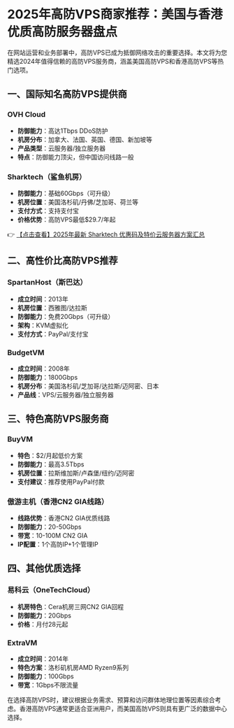 # 2025年高防VPS商家推荐：美国与香港优质高防服务器盘点

在网站运营和业务部署中，高防VPS已成为抵御网络攻击的重要选择。本文将为您精选2024年值得信赖的高防VPS服务商，涵盖美国高防VPS和香港高防VPS等热门选项。

## 一、国际知名高防VPS提供商

### OVH Cloud
- **防御能力**：高达1Tbps DDoS防护
- **机房分布**：加拿大、法国、英国、德国、新加坡等
- **产品类型**：云服务器/独立服务器
- **特点**：防御能力顶尖，但中国访问线路一般

### Sharktech（鲨鱼机房）
- **防御能力**：基础60Gbps（可升级）
- **机房位置**：美国洛杉矶/丹佛/芝加哥、荷兰等
- **支付方式**：支持支付宝
- **价格优势**：高防VPS最低$29.7/年起

👉 [【点击查看】2025年最新 Sharktech 优惠码及特价云服务器方案汇总](https://bit.ly/Sharktech)

## 二、高性价比高防VPS推荐

### SpartanHost（斯巴达）
- **成立时间**：2013年
- **机房位置**：西雅图/达拉斯
- **防御能力**：免费20Gbps（可升级）
- **架构**：KVM虚拟化
- **支付方式**：PayPal/支付宝

### BudgetVM
- **成立时间**：2008年
- **防御能力**：1800Gbps
- **机房分布**：美国洛杉矶/芝加哥/达拉斯/迈阿密、日本
- **产品线**：VPS/云服务器/独立服务器

## 三、特色高防VPS服务商

### BuyVM
- **特色**：$2/月起低价方案
- **防御能力**：最高3.5Tbps
- **机房位置**：拉斯维加斯/卢森堡/纽约/迈阿密
- **支付建议**：推荐使用PayPal付款

### 傲游主机（香港CN2 GIA线路）
- **线路优势**：香港CN2 GIA优质线路
- **防御能力**：20-50Gbps
- **带宽**：10-100M CN2 GIA
- **IP配置**：1个高防IP+1个管理IP

## 四、其他优质选择

### 易科云（OneTechCloud）
- **机房特色**：Cera机房三网CN2 GIA回程
- **防御能力**：20Gbps
- **价格**：月付28元起

### ExtraVM
- **成立时间**：2014年
- **特色方案**：洛杉矶机房AMD Ryzen9系列
- **防御能力**：100Gbps
- **带宽**：1Gbps不限流量

在选择高防VPS时，建议根据业务需求、预算和访问群体地理位置等因素综合考虑。香港高防VPS通常更适合亚洲用户，而美国高防VPS则具有更广泛的数据中心选择。